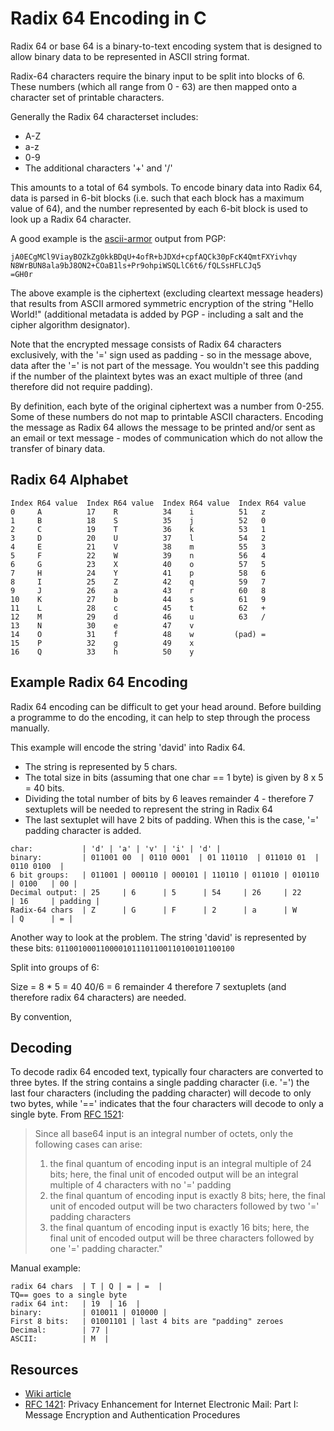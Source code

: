 Radix 64 Encoding in C
======================
Radix 64 or base 64 is a binary-to-text encoding system that is designed to allow binary data to be represented in ASCII string format.

Radix-64 characters require the binary input to be split into blocks of 6. These numbers (which all range from 0 - 63) are then mapped onto a character set of printable characters.

Generally the Radix 64 characterset includes:
* A-Z
* a-z
* 0-9
* The additional characters '+' and '/'

This amounts to a total of 64 symbols. To encode binary data into Radix 64, data is parsed in 6-bit blocks (i.e. such that each block has a maximum value of 64), and the number represented by each 6-bit block is used to look up a Radix 64 character.

A good example is the [ascii-armor][3] output from PGP:

~~~
jA0ECgMCl9ViayBOZkZg0kkBDqU+4ofR+bJDXd+cpfAQCk30pFcK4QmtFXYivhqy
N8WrBUN8ala9bJ8ON2+COaB1ls+Pr9ohpiWSQLlC6t6/fQLSsHFLCJq5
=GH0r
~~~

The above example is the ciphertext (excluding cleartext message headers) that results from ASCII armored symmetric encryption of the string "Hello World!" (additional metadata is added by PGP - including a salt and the cipher algorithm designator).

Note that the encrypted message consists of Radix 64 characters exclusively, with the '=' sign used as padding - so in the message above, data after the '=' is not part of the message. You wouldn't see this padding if the number of the plaintext bytes was an exact multiple of three (and therefore did not require padding).

By definition, each byte of the original ciphertext was a number from 0-255. Some of these numbers do not map to printable ASCII characters. Encoding the message as Radix 64 allows the message to be printed and/or sent as an email or text message - modes of communication which do not allow the transfer of binary data.

Radix 64 Alphabet
-----------------
~~~
Index R64 value  Index R64 value  Index R64 value  Index R64 value
0     A          17    R          34    i          51   z
1     B          18    S          35    j          52   0
2     C          19    T          36    k          53   1
3     D          20    U          37    l          54   2
4     E          21    V          38    m          55   3
5     F          22    W          39    n          56   4
6     G          23    X          40    o          57   5
7     H          24    Y          41    p          58   6
8     I          25    Z          42    q          59   7
9     J          26    a          43    r          60   8
10    K          27    b          44    s          61   9
11    L          28    c          45    t          62   +
12    M          29    d          46    u          63   /
13    N          30    e          47    v
14    O          31    f          48    w         (pad) =
15    P          32    g          49    x
16    Q          33    h          50    y
~~~

Example Radix 64 Encoding
-------------------------
Radix 64 encoding can be difficult to get your head around. Before building a programme to do the encoding, it can help to step through the process manually.

This example will encode the string 'david' into Radix 64.

* The string is represented by 5 chars.
* The total size in bits (assuming that one char == 1 byte) is given by 8 x 5 = 40 bits.
* Dividing the total number of bits by 6 leaves remainder 4 -  therefore 7 sextuplets will be needed to represent the string in Radix 64
* The last sextuplet will have 2 bits of padding. When this is the case, '=' padding character is added.

~~~
char:           | 'd' | 'a' | 'v' | 'i' | 'd' |
binary:         | 011001 00  | 0110 0001  | 01 110110  | 011010 01  | 0110 0100  |
6 bit groups:   | 011001 | 000110 | 000101 | 110110 | 011010 | 010110 | 0100   | 00 |
Decimal output: | 25     | 6      | 5      | 54     | 26     | 22     | 16     | padding |
Radix-64 chars  | Z      | G      | F      | 2      | a      | W      | Q      | = |
~~~

Another way to look at the problem. The string 'david' is represented by these bits:
`0110010001100001011101100110100101100100`

Split into groups of 6:

Size = 8 * 5 = 40
40/6 = 6 remainder 4 therefore 7 sextuplets (and therefore radix 64 characters) are needed.

By convention,

Decoding
--------
To decode radix 64 encoded text, typically four characters are converted to three bytes. If the string contains a single padding character (i.e. '=') the last four characters (including the padding character) will decode to only two bytes, while '==' indicates that the four characters will decode to only a single byte. From [RFC 1521][2]:

>Since all base64 input is an integral number of octets, only the following cases can arise:
>1. the final quantum of encoding input is an integral multiple of 24 bits; here, the final unit of encoded output will be an integral multiple of 4 characters with no '=' padding
>2. the final quantum of encoding input is exactly 8 bits; here, the final unit of encoded output will be two characters followed by two '=' padding characters
>3. the final quantum of encoding input is exactly 16 bits; here, the final unit of encoded output will be three characters followed by one '=' padding character."

Manual example:
~~~
radix 64 chars  | T | Q | = | =  |
TQ== goes to a single byte
radix 64 int:   | 19  | 16  |
binary:         | 010011 | 010000 |
First 8 bits:   | 01001101 | last 4 bits are "padding" zeroes
Decimal:        | 77 |
ASCII:          | M  |
~~~


## Resources
* [Wiki article][1]
* [RFC 1421][2]: Privacy Enhancement for Internet Electronic Mail: Part I: Message Encryption and Authentication Procedures

[1]: https://en.wikipedia.org/wiki/Base64
[2]: https://tools.ietf.org/html/rfc1421
[3]: https://en.wikipedia.org/wiki/Binary-to-text_encoding#ASCII_armor
